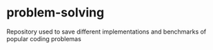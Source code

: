 # problem-solving
Repository used to save different implementations and benchmarks of popular coding problemas
